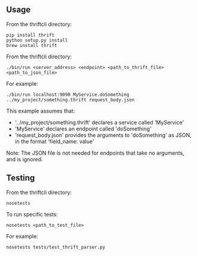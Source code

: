 ## Usage

From the thriftcli directory:

```
pip install thrift
python setup.py install
brew install thrift
```

From the thriftcli directory:

```
./bin/run <server_address> <endpoint> <path_to_thrift_file> <path_to_json_file>
```

For example:

```
./bin/run localhost:9090 MyService.doSomething ../my_project/something.thrift request_body.json
```

This example assumes that:

- '.\./my_project/something.thrift' declares a service called 'MyService'
- 'MyService' declares an endpoint called 'doSomething'
- 'request_body.json' provides the arguments to 'doSomething' as JSON, in the format 'field_name: value'

Note: The JSON file is not needed for endpoints that take no arguments, and is ignored.

## Testing

From the thriftcli directory:

```
nosetests
```

To run specific tests:

```
nosetests <path_to_test_file>
```

For example:

```
nosetests tests/test_thrift_parser.py
```
